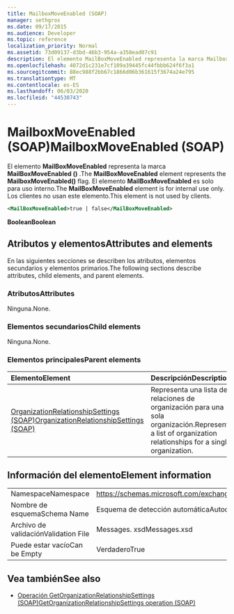 ```yaml
---
title: MailboxMoveEnabled (SOAP)
manager: sethgros
ms.date: 09/17/2015
ms.audience: Developer
ms.topic: reference
localization_priority: Normal
ms.assetid: 73d09137-d3bd-46b3-954a-a358ead07c91
description: El elemento MailBoxMoveEnabled representa la marca MailboxMoveEnabled (). El elemento MailBoxMoveEnabled es solo para uso interno. Los clientes no usan este elemento.
ms.openlocfilehash: 4072d1c231e7cf109a39445fc44fbbb624f6f3a1
ms.sourcegitcommit: 88ec988f2bb67c1866d06b361615f3674a24e795
ms.translationtype: MT
ms.contentlocale: es-ES
ms.lasthandoff: 06/03/2020
ms.locfileid: "44530743"
---
```

# <a name="mailboxmoveenabled-soap"></a><span data-ttu-id="aeb73-105">MailboxMoveEnabled (SOAP)</span><span class="sxs-lookup"><span data-stu-id="aeb73-105">MailboxMoveEnabled (SOAP)</span></span>

<span data-ttu-id="aeb73-106">El elemento **MailBoxMoveEnabled** representa la marca **MailBoxMoveEnabled ()** .</span><span class="sxs-lookup"><span data-stu-id="aeb73-106">The **MailBoxMoveEnabled** element represents the **MailboxMoveEnabled()** flag.</span></span> <span data-ttu-id="aeb73-107">El elemento **MailBoxMoveEnabled** es solo para uso interno.</span><span class="sxs-lookup"><span data-stu-id="aeb73-107">The **MailBoxMoveEnabled** element is for internal use only.</span></span> <span data-ttu-id="aeb73-108">Los clientes no usan este elemento.</span><span class="sxs-lookup"><span data-stu-id="aeb73-108">This element is not used by clients.</span></span> 
  
```XML
<MailBoxMoveEnabled>true | false</MailBoxMoveEnabled>
```

<span data-ttu-id="aeb73-109">**Boolean**</span><span class="sxs-lookup"><span data-stu-id="aeb73-109">**Boolean**</span></span>

## <a name="attributes-and-elements"></a><span data-ttu-id="aeb73-110">Atributos y elementos</span><span class="sxs-lookup"><span data-stu-id="aeb73-110">Attributes and elements</span></span>

<span data-ttu-id="aeb73-111">En las siguientes secciones se describen los atributos, elementos secundarios y elementos primarios.</span><span class="sxs-lookup"><span data-stu-id="aeb73-111">The following sections describe attributes, child elements, and parent elements.</span></span>
  
### <a name="attributes"></a><span data-ttu-id="aeb73-112">Atributos</span><span class="sxs-lookup"><span data-stu-id="aeb73-112">Attributes</span></span>

<span data-ttu-id="aeb73-113">Ninguna.</span><span class="sxs-lookup"><span data-stu-id="aeb73-113">None.</span></span>
  
### <a name="child-elements"></a><span data-ttu-id="aeb73-114">Elementos secundarios</span><span class="sxs-lookup"><span data-stu-id="aeb73-114">Child elements</span></span>

<span data-ttu-id="aeb73-115">Ninguna.</span><span class="sxs-lookup"><span data-stu-id="aeb73-115">None.</span></span>
  
### <a name="parent-elements"></a><span data-ttu-id="aeb73-116">Elementos principales</span><span class="sxs-lookup"><span data-stu-id="aeb73-116">Parent elements</span></span>

|<span data-ttu-id="aeb73-117">**Elemento**</span><span class="sxs-lookup"><span data-stu-id="aeb73-117">**Element**</span></span>|<span data-ttu-id="aeb73-118">**Descripción**</span><span class="sxs-lookup"><span data-stu-id="aeb73-118">**Description**</span></span>|
|:-----|:-----|
|[<span data-ttu-id="aeb73-119">OrganizationRelationshipSettings (SOAP)</span><span class="sxs-lookup"><span data-stu-id="aeb73-119">OrganizationRelationshipSettings (SOAP)</span></span>](organizationrelationshipsettings-soap.md) <br/> |<span data-ttu-id="aeb73-120">Representa una lista de relaciones de organización para una sola organización.</span><span class="sxs-lookup"><span data-stu-id="aeb73-120">Represents a list of organization relationships for a single organization.</span></span>  <br/> |
   
## <a name="element-information"></a><span data-ttu-id="aeb73-121">Información del elemento</span><span class="sxs-lookup"><span data-stu-id="aeb73-121">Element information</span></span>

|||
|:-----|:-----|
|<span data-ttu-id="aeb73-122">Namespace</span><span class="sxs-lookup"><span data-stu-id="aeb73-122">Namespace</span></span>  <br/> |https://schemas.microsoft.com/exchange/2010/Autodiscover  <br/> |
|<span data-ttu-id="aeb73-123">Nombre de esquema</span><span class="sxs-lookup"><span data-stu-id="aeb73-123">Schema Name</span></span>  <br/> |<span data-ttu-id="aeb73-124">Esquema de detección automática</span><span class="sxs-lookup"><span data-stu-id="aeb73-124">Autodiscover schema</span></span>  <br/> |
|<span data-ttu-id="aeb73-125">Archivo de validación</span><span class="sxs-lookup"><span data-stu-id="aeb73-125">Validation File</span></span>  <br/> |<span data-ttu-id="aeb73-126">Messages. xsd</span><span class="sxs-lookup"><span data-stu-id="aeb73-126">Messages.xsd</span></span>  <br/> |
|<span data-ttu-id="aeb73-127">Puede estar vacío</span><span class="sxs-lookup"><span data-stu-id="aeb73-127">Can be Empty</span></span>  <br/> |<span data-ttu-id="aeb73-128">Verdadero</span><span class="sxs-lookup"><span data-stu-id="aeb73-128">True</span></span>  <br/> |
   
## <a name="see-also"></a><span data-ttu-id="aeb73-129">Vea también</span><span class="sxs-lookup"><span data-stu-id="aeb73-129">See also</span></span>

- [<span data-ttu-id="aeb73-130">Operación GetOrganizationRelationshipSettings (SOAP)</span><span class="sxs-lookup"><span data-stu-id="aeb73-130">GetOrganizationRelationshipSettings operation (SOAP)</span></span>](getorganizationrelationshipsettings-operation-soap.md)


